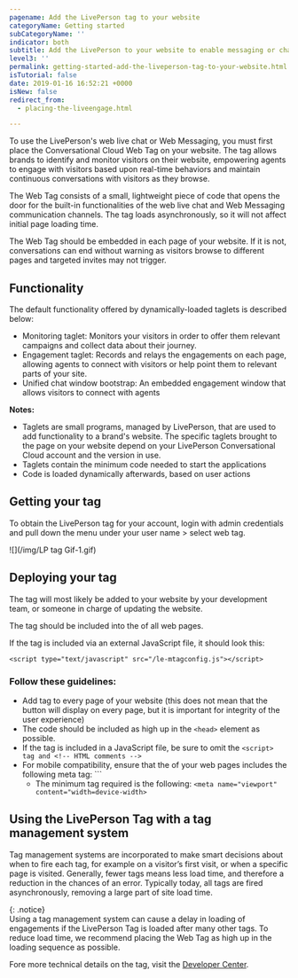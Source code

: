 ```yaml
---
pagename: Add the LivePerson tag to your website
categoryName: Getting started
subCategoryName: ''
indicator: both
subtitle: Add the LivePerson to your website to enable messaging or chat
level3: ''
permalink: getting-started-add-the-liveperson-tag-to-your-website.html
isTutorial: false
date: 2019-01-16 16:52:21 +0000
isNew: false
redirect_from:
  - placing-the-liveengage.html

---
```

To use the LivePerson's web live chat or Web Messaging, you must first place the Conversational Cloud Web Tag on your website. The tag allows brands to identify and monitor visitors on their website, empowering agents to engage with visitors based upon real-time behaviors and maintain continuous conversations with visitors as they browse.

The Web Tag consists of a small, lightweight piece of code that opens the door for the built-in functionalities of the web live chat and Web Messaging communication channels. The tag loads asynchronously, so it will not affect initial page loading time.

The Web Tag should be embedded in each page of your website. If it is not, conversations can end without warning as visitors browse to different pages and targeted invites may not trigger.

## Functionality

The default functionality offered by dynamically-loaded taglets is described below:

* Monitoring taglet: Monitors your visitors in order to offer them relevant campaigns and collect data about their journey.
* Engagement taglet: Records and relays the engagements on each page, allowing agents to connect with visitors or help point them to relevant parts of your site.
* Unified chat window bootstrap: An embedded engagement window that allows visitors to connect with agents

**Notes:**

* Taglets are small programs, managed by LivePerson, that are used to add functionality to a brand's website. The specific taglets brought to the page on your website depend on your LivePerson Conversational Cloud account and the version in use.
* Taglets contain the minimum code needed to start the applications
* Code is loaded dynamically afterwards, based on user actions

## Getting your tag

To obtain the LivePerson tag for your account, login with admin credentials and pull down the menu under your user name > select web tag.

![](/img/LP tag Gif-1.gif)

## Deploying your tag

The tag will most likely be added to your website by your development team, or someone in charge of updating the website.

The tag should be included into the <head> of all web pages.

If the tag is included via an external JavaScript file, it should look this:

`<script type="text/javascript" src="/le-mtagconfig.js"></script>`

### Follow these guidelines:

* Add tag to every page of your website (this does not mean that the button will display on every page, but it is important for integrity of the user experience)
* The code should be included as high up in the `<head>` element as possible.
* If the tag is included in a JavaScript file, be sure to omit the `<script> tag and <!-- HTML comments -->`
* For mobile compatibility, ensure that the <head> of your web pages includes the following meta tag: `<meta name="viewport" content="width=device-width, initial-scale=1.0,minimum-scale=1.0, maximum-scale=1.0, user-scalable=no"/>``
  * The minimum tag required is the following: `<meta name="viewport" content="width=device-width>`

## Using the LivePerson Tag with a tag management system

Tag management systems are incorporated to make smart decisions about when to fire each tag, for example on a visitor’s first visit, or when a specific page is visited. Generally, fewer tags means less load time, and therefore a reduction in the chances of an error. Typically today, all tags are fired asynchronously, removing a large part of site load time.

{: .notice}  
Using a tag management system can cause a delay in loading of engagements if the LivePerson Tag is loaded after many other tags. To reduce load time, we recommend placing the Web Tag as high up in the loading sequence as possible.

Fore more technical details on the tag, visit the [Developer Center](https://developers.liveperson.com/le-tag-overview.html).
